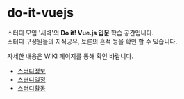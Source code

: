 # do-it-vuejs

스터디 모임 '새벽'의 **Do it! Vue.js 입문** 학습 공간입니다.<br/>
스터디 구성원들의 지식공유, 토론의 흔적 등을 확인 할 수 있습니다.

자세한 내용은 WIKI 페이지를 통해 확인 바랍니다.

* [스터디정보](https://github.com/daybreak6/do-it-vuejs/wiki/%EC%8A%A4%ED%84%B0%EB%94%94%EC%A0%95%EB%B3%B4)
* [스터디일정](https://github.com/daybreak6/do-it-vuejs/wiki/%EC%8A%A4%ED%84%B0%EB%94%94%EC%9D%BC%EC%A0%95)
* [스터디활동](https://github.com/daybreak6/do-it-vuejs/issues?q=is%3Aissue%20state%3Aclosed)

